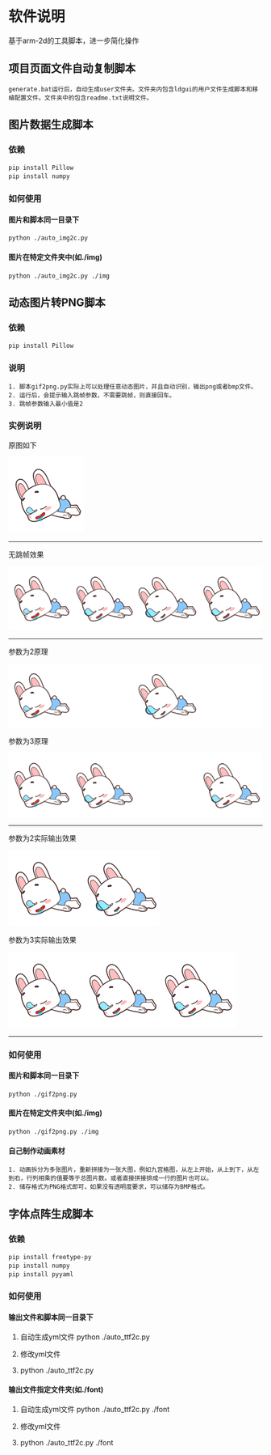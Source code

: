 # 软件说明

基于arm-2d的工具脚本，进一步简化操作

## 项目页面文件自动复制脚本
    generate.bat运行后，自动生成user文件夹。文件夹内包含ldgui的用户文件生成脚本和移植配置文件。文件夹中的包含readme.txt说明文件。

## 图片数据生成脚本

### 依赖

```sh
pip install Pillow
pip install numpy
```

### 如何使用

#### 图片和脚本同一目录下
    python ./auto_img2c.py
#### 图片在特定文件夹中(如./img)
    python ./auto_img2c.py ./img

## 动态图片转PNG脚本

### 依赖

```sh
pip install Pillow
```

### 说明
    1. 脚本gif2png.py实际上可以处理任意动态图片，并且自动识别，输出png或者bmp文件。
    2. 运行后，会提示输入跳帧参数，不需要跳帧，则直接回车。
    3. 跳帧参数输入最小值是2

### 实例说明
原图如下

![原图](../docs/tools/demo.gif)

---
无跳帧效果

![无跳帧](../docs/tools/demo_frames_interval_0_out.png)

---
参数为2原理

![参数为2原理](../docs/tools/demo_frames_interval_2.png)

参数为3原理

![参数为3原理](../docs/tools/demo_frames_interval_3.png)

---
参数为2实际输出效果

![参数为2](../docs/tools/demo_frames_interval_2_out.png)

参数为3实际输出效果

![参数为3](../docs/tools/demo_frames_interval_3_out.png)

---

### 如何使用

#### 图片和脚本同一目录下
    python ./gif2png.py
#### 图片在特定文件夹中(如./img)
    python ./gif2png.py ./img

#### 自己制作动画素材
    1. 动画拆分为多张图片，重新拼接为一张大图，例如九宫格图，从左上开始，从上到下，从左到右，行列相乘的值要等于总图片数。或者直接拼接排成一行的图片也可以。
    2. 储存格式为PNG格式即可，如果没有透明度要求，可以储存为BMP格式。

## 字体点阵生成脚本

### 依赖

```sh
pip install freetype-py
pip install numpy
pip install pyyaml
```

### 如何使用

#### 输出文件和脚本同一目录下
1. 自动生成yml文件
    python ./auto_ttf2c.py

2. 修改yml文件

3. python ./auto_ttf2c.py
    
#### 输出文件指定文件夹(如./font)
1. 自动生成yml文件
    python ./auto_ttf2c.py ./font

2. 修改yml文件

3. python ./auto_ttf2c.py ./font
